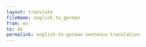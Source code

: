 ```yaml
--- 
layout: translate 
fileName: english_to_german
from: en
to: de 
permalink: english-to-german-sentence-translation
---
```

